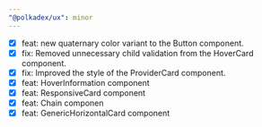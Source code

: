 ```yaml
---
"@polkadex/ux": minor
---
```


- [x] feat: new quaternary color variant to the Button component.
- [x] fix: Removed unnecessary child validation from the HoverCard component.
- [x] fix: Improved the style of the ProviderCard component.
- [x] feat: HoverInformation component
- [x] feat: ResponsiveCard component
- [x] feat: Chain componen
- [x] feat: GenericHorizontalCard component
